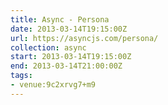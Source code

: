 ```yaml
---
title: Async - Persona
date: 2013-03-14T19:15:00Z
url: https://asyncjs.com/persona/
collection: async
start: 2013-03-14T19:15:00Z
end: 2013-03-14T21:00:00Z
tags:
- venue:9c2xrvg7+m9
---
```

